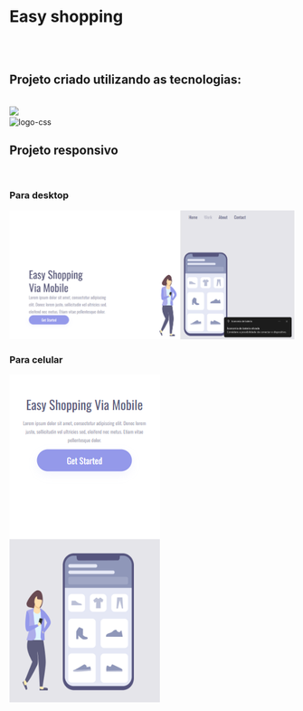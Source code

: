 <h1>Easy shopping</h1>
<br>
<br>
<h2>Projeto criado utilizando as tecnologias: </h2>
<br>
<img src="https://img.shields.io/badge/HTML5-E34F26?style=for-the-badge&logo=html5&logoColor=white"/>
<br>
<img src="https://img.shields.io/badge/CSS-239120?&style=for-the-badge&logo=css3&logoColor=white" alt="logo-css"/>
<br>
<h2>Projeto responsivo</h2>
<br>
<h3>Para desktop</h3>
<img src="https://github.com/Morais82/meu-primeiro-projeto/blob/master/img/imagem%20desktop.png?raw=true" alt="imagem-desqtop">
<br>
<h3>Para celular</h3>
<img src="https://github.com/Morais82/meu-primeiro-projeto/blob/master/img/img-celular.png?raw=true" alt="imagem-celular">

